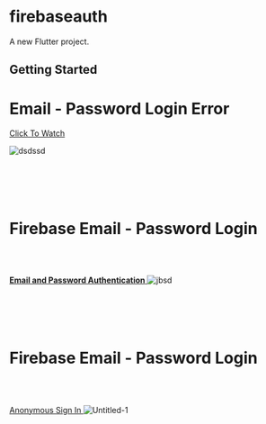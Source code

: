 # firebaseauth

A new Flutter project.

## Getting Started


<html> 
<h1>   Email - Password Login Error  </h1>
</html>


[Click To Watch ](https://www.youtube.com/watch?v=nIM4Lu9xL1Q)

![dsdssd](https://user-images.githubusercontent.com/67018643/106752480-833a8780-6650-11eb-9b99-70cac7d215e5.jpg)

<html> 
<h1>  </h1>
<br><br>
</html>




<html> 
<h1> Firebase Email - Password Login   </h1>
<br><br>
</html>


[    **Email and Password Authentication**    ](https://www.youtube.com/watch?v=CgRfgHGCRL8)
![jbsd](https://user-images.githubusercontent.com/67018643/106752893-f643fe00-6650-11eb-8881-3c31710e426a.jpg)



<html> 
<h1>  </h1>
<br><br>
</html>



<html> 
<h1> Firebase Email - Password Login   </h1>
<br><br>
</html>



[         Anonymous Sign In ](https://www.youtube.com/watch?v=cH-zOVJccjs)
![Untitled-1](https://user-images.githubusercontent.com/67018643/106752785-dad8f300-6650-11eb-88c6-7f6936c62ff0.jpg)


<html> 
<h1>  </h1>
<br><br>
</html>





